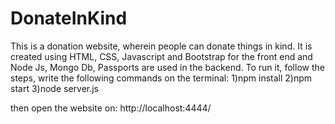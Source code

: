 # DonateInKind
This is a donation website, wherein people can donate things in kind. It is created using HTML, CSS, Javascript and Bootstrap for the front end and Node Js, Mongo Db, Passports are used in the backend.
To run it, follow the steps, write the following commands on the terminal:
1)npm install
2)npm start
3)node server.js

then open the website on:
http://localhost:4444/

